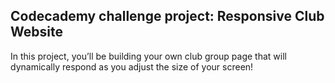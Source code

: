 ## Codecademy challenge project: Responsive Club Website

In this project, you’ll be building your own club group page that will dynamically respond as you adjust the size of your screen!
